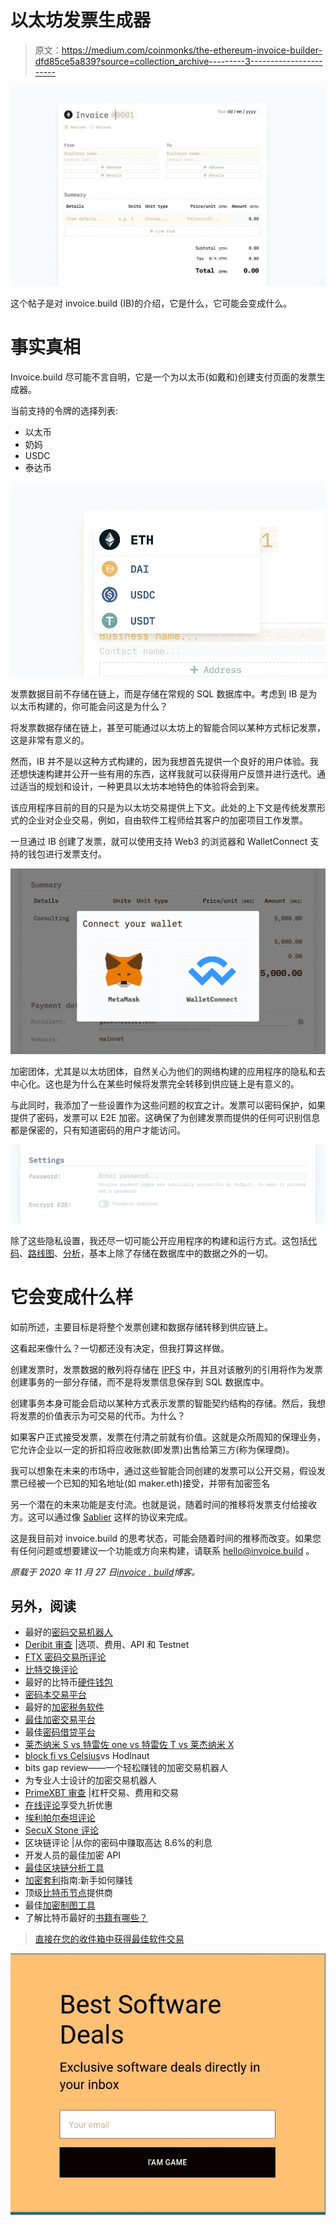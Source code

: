 # 以太坊发票生成器

> 原文：<https://medium.com/coinmonks/the-ethereum-invoice-builder-dfd85ce5a839?source=collection_archive---------3----------------------->

![](img/b9cb12f01fb598a913285f654560084e.png)

这个帖子是对 invoice.build (IB)的介绍，它是什么，它可能会变成什么。

# 事实真相

Invoice.build 尽可能不言自明，它是一个为以太币(如戴和)创建支付页面的发票生成器。

当前支持的令牌的选择列表:

*   以太币
*   奶妈
*   USDC
*   泰达币

![](img/cb75d47c2acadf024a1ed10ee277fbbe.png)

发票数据目前不存储在链上，而是存储在常规的 SQL 数据库中。考虑到 IB 是为以太币构建的，你可能会问这是为什么？

将发票数据存储在链上，甚至可能通过以太坊上的智能合同以某种方式标记发票，这是非常有意义的。

然而，IB 并不是以这种方式构建的，因为我想首先提供一个良好的用户体验。我还想快速构建并公开一些有用的东西，这样我就可以获得用户反馈并进行迭代。通过适当的规划和设计，一种更具以太坊本地特色的体验将会到来。

该应用程序目前的目的只是为以太坊交易提供上下文。此处的上下文是传统发票形式的企业对企业交易，例如，自由软件工程师给其客户的加密项目工作发票。

一旦通过 IB 创建了发票，就可以使用支持 Web3 的浏览器和 WalletConnect 支持的钱包进行发票支付。

![](img/32ecc963e6c72cc01eda82b170ed8676.png)

加密团体，尤其是以太坊团体，自然关心为他们的网络构建的应用程序的隐私和去中心化。这也是为什么在某些时候将发票完全转移到供应链上是有意义的。

与此同时，我添加了一些设置作为这些问题的权宜之计。发票可以密码保护，如果提供了密码，发票可以 E2E 加密。这确保了为创建发票而提供的任何可识别信息都是保密的，只有知道密码的用户才能访问。

![](img/c6da28b3ec7aa0bd661bd6c1453ed5dc.png)

除了这些隐私设置，我还尽一切可能公开应用程序的构建和运行方式。这包括[代码](https://github.com/Invoice-build)、[路线图](https://trello.com/b/RKj2K6Hz/product-roadmap)、[分析](https://app.usefathom.com/share/qktowsha/invoice.build#/?range=last_7_days&site=27918)，基本上除了存储在数据库中的数据之外的一切。

# 它会变成什么样

如前所述，主要目标是将整个发票创建和数据存储转移到供应链上。

这看起来像什么？一切都还没有决定，但我打算这样做。

创建发票时，发票数据的散列将存储在 [IPFS](https://ipfs.io/) 中，并且对该散列的引用将作为发票创建事务的一部分存储，而不是将发票信息保存到 SQL 数据库中。

创建事务本身可能会启动以某种方式表示发票的智能契约结构的存储。然后，我想将发票的价值表示为可交易的代币。为什么？

如果客户正式接受发票，发票在付清之前就有价值。这就是众所周知的保理业务，它允许企业以一定的折扣将应收账款(即发票)出售给第三方(称为保理商)。

我可以想象在未来的市场中，通过这些智能合同创建的发票可以公开交易，假设发票已经被一个已知的知名地址(如 maker.eth)接受，并带有加密签名

另一个潜在的未来功能是支付流。也就是说，随着时间的推移将发票支付给接收方。这可以通过像 [Sablier](https://sablier.finance/) 这样的协议来完成。

这是我目前对 invoice.build 的思考状态，可能会随着时间的推移而改变。如果您有任何问题或想要建议一个功能或方向来构建，请联系 [hello@invoice.build](mailto:hello@invoice.build) 。

*原载于 2020 年 11 月 27 日*[*invoice . build*](https://invoice.build/blog/the-ethereum-invoice-builder)*博客。*

## 另外，阅读

*   最好的[密码交易机器人](/coinmonks/crypto-trading-bot-c2ffce8acb2a)
*   [Deribit 审查](/coinmonks/deribit-review-options-fees-apis-and-testnet-2ca16c4bbdb2) |选项、费用、API 和 Testnet
*   [FTX 密码交易所评论](/coinmonks/ftx-crypto-exchange-review-53664ac1198f)
*   [比特交换评论](/coinmonks/bybit-exchange-review-dbd570019b71)
*   最好的比特币[硬件钱包](/coinmonks/the-best-cryptocurrency-hardware-wallets-of-2020-e28b1c124069?source=friends_link&sk=324dd9ff8556ab578d71e7ad7658ad7c)
*   [密码本交易平台](/coinmonks/top-10-crypto-copy-trading-platforms-for-beginners-d0c37c7d698c)
*   最好的[加密税务软件](/coinmonks/best-crypto-tax-tool-for-my-money-72d4b430816b)
*   [最佳加密交易平台](/coinmonks/the-best-crypto-trading-platforms-in-2020-the-definitive-guide-updated-c72f8b874555)
*   最佳[密码借贷平台](/coinmonks/top-5-crypto-lending-platforms-in-2020-that-you-need-to-know-a1b675cec3fa)
*   [莱杰纳米 S vs 特雷佐 one vs 特雷佐 T vs 莱杰纳米 X](https://blog.coincodecap.com/ledger-nano-s-vs-trezor-one-ledger-nano-x-trezor-t)
*   [block fi vs Celsius](/coinmonks/blockfi-vs-celsius-vs-hodlnaut-8a1cc8c26630)vs Hodlnaut
*   bits gap review——一个轻松赚钱的加密交易机器人
*   为专业人士设计的加密交易机器人
*   [PrimeXBT 审查](/coinmonks/primexbt-review-88e0815be858) |杠杆交易、费用和交易
*   [在线评论](/coinmonks/haasonline-review-d8d1a3400419)享受九折优惠
*   [埃利帕尔泰坦评论](/coinmonks/ellipal-titan-review-85e9071dd029)
*   [SecuX Stone 评论](https://blog.coincodecap.com/secux-stone-hardware-wallet-review)
*   区块链评论 |从你的密码中赚取高达 8.6%的利息
*   开发人员的最佳加密 API
*   [最佳区块链分析工具](https://bitquery.io/blog/best-blockchain-analysis-tools-and-software)
*   [加密套利](/coinmonks/crypto-arbitrage-guide-how-to-make-money-as-a-beginner-62bfe5c868f6)指南:新手如何赚钱
*   顶级[比特币节点](https://blog.coincodecap.com/bitcoin-node-solutions)提供商
*   最佳[加密制图工具](/coinmonks/what-are-the-best-charting-platforms-for-cryptocurrency-trading-85aade584d80)
*   了解比特币最好的[书籍有哪些？](/coinmonks/what-are-the-best-books-to-learn-bitcoin-409aeb9aff4b)

> [直接在您的收件箱中获得最佳软件交易](/coinmonks/newsletters/coinmonks)

[![](img/160ce73bd06d46c2250251e7d5969f9d.png)](https://medium.com/coinmonks/newsletters/coinmonks)